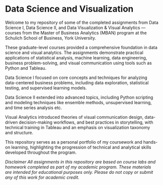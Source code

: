 # Data Science and Visualization

Welcome to my repository of some of the completed assignments from Data Science I, Data Science II, and Data Visualization & Visual Analytics — courses from the Master of Business Analytics (MBAN) program at the Schulich School of Business, York University.

These graduate-level courses provided a comprehensive foundation in data science and visual analytics. The assignments demonstrate practical applications of statistical analysis, machine learning, data engineering, business problem-solving, and visual communication using tools such as Python and Tableau.

Data Science I focused on core concepts and techniques for analyzing data-centered business problems, including data exploration, statistical testing, and supervised learning models.

Data Science II extended into advanced topics, including Python scripting and modeling techniques like ensemble methods, unsupervised learning, and time series analysis etc.

Visual Analytics introduced theories of visual communication design, data-driven decision-making workflows, and best practices in storytelling, with technical training in Tableau and an emphasis on visualization taxonomy and structure.

This repository serves as a personal portfolio of my coursework and hands-on learning, highlighting the progression of technical and analytical skills developed throughout the program.

_Disclaimer
All assignments in this repository are based on course labs and homework completed as part of my academic program. These materials are intended for educational purposes only. Please do not copy or submit any of this work for academic credit._






